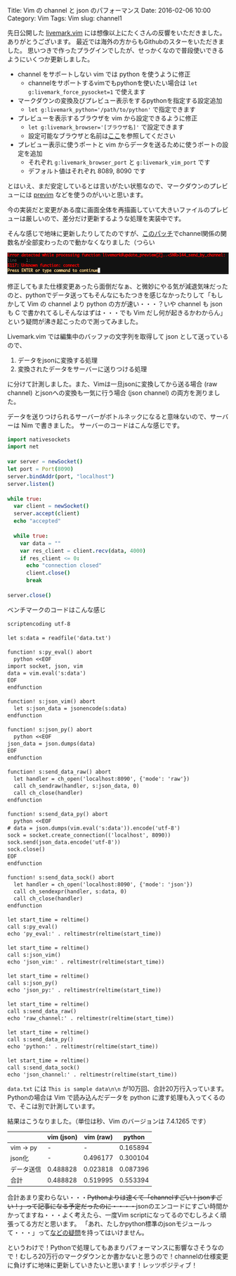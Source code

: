 Title: Vim の channel と json のパフォーマンス
Date: 2016-02-06 10:00
Category: Vim
Tags: Vim
slug: channel1

先日公開した [livemark.vim](https://github.com/miyakogi/livemark.vim) には想像以上にたくさんの反響をいただきました。
ありがとうございます。
最近では海外の方からもGithubのスターをいただきました。
思いつきで作ったプラグインでしたが、せっかくなので普段使いできるようにいくつか更新しました。

- channel をサポートしない vim では python を使うように修正
    - channelをサポートするvimでもpythonを使いたい場合は `let g:livemark_force_pysocket=1` で使えます
- マークダウンの変換及びプレビュー表示をするpythonを指定する設定追加
    - `let g:livemark_python='/path/to/python'` で指定できます
- プレビューを表示するブラウザを vim から設定できるように修正
    - `let g:livemark_browser='[ブラウザ名]'` で設定できます
    - 設定可能なブラウザと名前は[ここ](http://docs.python.jp/3/library/webbrowser.html#webbrowser.register)を参照してください
- プレビュー表示に使うポートと vim からデータを送るために使うポートの設定を追加
    - それぞれ `g:livemark_browser_port` と `g:livemark_vim_port` です
    - デフォルト値はそれぞれ 8089, 8090 です

とはいえ、まだ安定しているとは言いがたい状態なので、マークダウンのプレビューには [previm](https://github.com/kannokanno/previm) などを使うのがいいと思います。

今の実装だと変更がある度に画面全体を再描画していて大きいファイルのプレビューは厳しいので、差分だけ更新するような処理を実装中です。

そんな感じで地味に更新したりしてたのですが、[このパッチ](http://ftp.vim.org/vim/patches/7.4/7.4.1244)でchannel関係の関数名が全部変わったので動かなくなりました（つらい

![channel error](images/channel_error.png)

修正してもまた仕様変更あったら面倒だなぁ、と微妙にやる気が減退気味だったのと、pythonでデータ送ってもそんなにもたつきを感じなかったりして「もしかして Vim の channel より python の方が速い・・・？いや channel も json も C で書かれてるしそんなはずは・・・でも Vim だし何が起きるかわからん」という疑問が沸き起こったので測ってみました。

Livemark.vim では編集中のバッファの文字列を取得して json として送っているので、

1. データをjsonに変換する処理
2. 変換されたデータをサーバーに送りつける処理

に分けて計測しました。また、Vimは一旦jsonに変換してから送る場合 (raw channel) とjsonへの変換も一気に行う場合 (json channel) の両方を測りました。

データを送りつけられるサーバーがボトルネックになると意味ないので、サーバーは Nim で書きました。 サーバーのコードはこんな感じです。

```nim
import nativesockets
import net

var server = newSocket()
let port = Port(8090)
server.bindAddr(port, "localhost")
server.listen()

while true:
  var client = newSocket()
  server.accept(client)
  echo "accepted"

  while true:
    var data = ""
    var res_client = client.recv(data, 4000)
    if res_client <= 0:
      echo "connection closed"
      client.close()
      break

server.close()
```

ベンチマークのコードはこんな感じ

```vim
scriptencoding utf-8

let s:data = readfile('data.txt')

function! s:py_eval() abort
  python <<EOF
import socket, json, vim
data = vim.eval('s:data')
EOF
endfunction

function! s:json_vim() abort
  let s:json_data = jsonencode(s:data)
endfunction

function! s:json_py() abort
  python <<EOF
json_data = json.dumps(data)
EOF
endfunction

function! s:send_data_raw() abort
  let handler = ch_open('localhost:8090', {'mode': 'raw'})
  call ch_sendraw(handler, s:json_data, 0)
  call ch_close(handler)
endfunction

function! s:send_data_py() abort
  python <<EOF
# data = json.dumps(vim.eval('s:data')).encode('utf-8')
sock = socket.create_connection(('localhost', 8090))
sock.send(json_data.encode('utf-8'))
sock.close()
EOF
endfunction

function! s:send_data_sock() abort
  let handler = ch_open('localhost:8090', {'mode': 'json'})
  call ch_sendexpr(handler, s:data, 0)
  call ch_close(handler)
endfunction

let start_time = reltime()
call s:py_eval()
echo 'py_eval:' . reltimestr(reltime(start_time))

let start_time = reltime()
call s:json_vim()
echo 'json_vim:' . reltimestr(reltime(start_time))

let start_time = reltime()
call s:json_py()
echo 'json_py:' . reltimestr(reltime(start_time))

let start_time = reltime()
call s:send_data_raw()
echo 'raw_channel:' . reltimestr(reltime(start_time))

let start_time = reltime()
call s:send_data_py()
echo 'python:' . reltimestr(reltime(start_time))

let start_time = reltime()
call s:send_data_sock()
echo 'json_channel:' . reltimestr(reltime(start_time))
```

`data.txt` には `This is sample data\n\n` が10万回、合計20万行入っています。
Pythonの場合は Vim で読み込んだデータを python に渡す処理も入ってくるので、そこは別で計測しています。

結果はこうなりました。（単位は秒、Vim のバージョンは 7.4.1265 です）

|      | vim (json) | vim (raw) | python |
|------|---------------|--------------|--------|
| vim -> py | - | - |0.165894|
| json化 | - |0.496177|0.300104|
| データ送信 | 0.488828 |0.023818|0.087396|
| 合計 | 0.488828 | 0.519995 | 0.553394 |

合計あまり変わらない・・・<s>Pythonよりは速くて「channelすごい！jsonすごい！」って記事になる予定だったのに・・・・</s>jsonのエンコードにすごい時間かかってますね・・・よく考えたら、一度Vim scriptになってるのでむしろよく頑張ってる方だと思います。
「あれ、たしかpython標準のjsonモジュールって・・・」って[などの疑問](http://postd.cc/memory-use-and-speed-of-json-parsers/)を持ってはいけません。

というわけで！Pythonで処理してもあまりパフォーマンスに影響なさそうなので！むしろ20万行のマークダウンとか書かないと思うので！channelの仕様変更に負けずに地味に更新していきたいと思います！レッツポジティブ！
